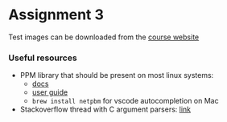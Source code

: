 # Assignment 3

Test images can be downloaded from the [course website](https://students.mimuw.edu.pl/~zbyszek/asm/image/)

### Useful resources

- PPM library that should be present on most linux systems:
  - [docs](http://netpbm.sourceforge.net/doc/)
  - [user guide](http://netpbm.sourceforge.net/doc/libnetpbm_ug.html)
  - `brew install netpbm` for vscode autocompletion on Mac
- Stackoverflow thread with C argument parsers:
  [link](https://stackoverflow.com/questions/9642732/parsing-command-line-arguments-in-c)

